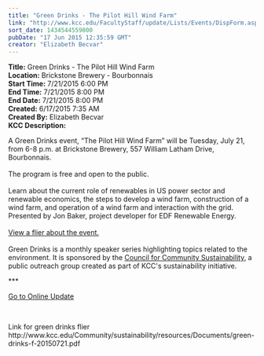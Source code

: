 ```yaml
---
title: "Green Drinks - The Pilot Hill Wind Farm"
link: "http://www.kcc.edu/FacultyStaff/update/Lists/Events/DispForm.aspx?ID=827"
sort_date: 1434544559000
pubDate: "17 Jun 2015 12:35:59 GMT"
creator: "Elizabeth Becvar"
---
```


<div><b>Title:</b> Green Drinks - The Pilot Hill Wind Farm</div>
<div><b>Location:</b> Brickstone Brewery - Bourbonnais</div>
<div><b>Start Time:</b> 7/21/2015 6:00 PM</div>
<div><b>End Time:</b> 7/21/2015 8:00 PM</div>
<div><b>End Date:</b> 7/21/2015 8:00 PM</div>
<div><b>Created:</b> 6/17/2015 7:35 AM</div>
<div><b>Created By:</b> Elizabeth Becvar</div>
<div><b>KCC Description:</b> <div class="ExternalClassDE861450889343978A134837AE8B87DC"><p>A Green Drinks event, “The Pilot Hill Wind Farm” will be Tuesday, July 21, from 6-8 p.m. at Brickstone Brewery, 557 William Latham Drive, Bourbonnais.<br /><br />The program is free and open to the public.<br /><br />Learn about the current role of renewables in US power sector and renewable economics, the steps to develop a wind farm, construction of a wind farm, and operation of a wind farm and interaction with the grid. Presented by Jon Baker, project developer for EDF Renewable Energy. <br /><br /><a href="/Community/sustainability/resources/Documents/green-drinks-f-20150721.pdf">View a flier about the event.</a><br /><br />Green Drinks is a monthly speaker series highlighting topics related to the environment. It is sponsored by the <a href="/Community/sustainability/Pages/sustainabilitycommittees.aspx">Council for Community Sustainability</a>, a public outreach group created as part of KCC's sustainability initiative.</p>
<p>***</p>
<p><a href="/FacultyStaff/update/Pages/dailyupdate.aspx">Go to Online Update</a></p>
<p><br /></p></div>
Link for green drinks flier http://www.kcc.edu/Community/sustainability/resources/Documents/green-drinks-f-20150721.pdf </div>
